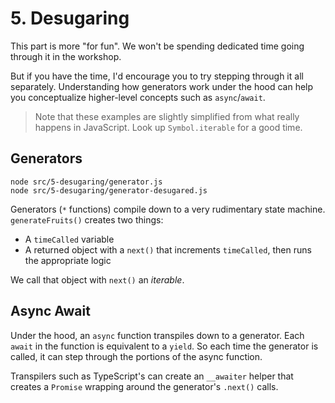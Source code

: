 # 5. Desugaring

This part is more "for fun".
We won't be spending dedicated time going through it in the workshop.

But if you have the time, I'd encourage you to try stepping through it all separately.
Understanding how generators work under the hood can help you conceptualize higher-level concepts such as `async`/`await`.

> Note that these examples are slightly simplified from what really happens in JavaScript.
> Look up `Symbol.iterable` for a good time.

## Generators

```shell
node src/5-desugaring/generator.js
node src/5-desugaring/generator-desugared.js
```

Generators (`*` functions) compile down to a very rudimentary state machine.
`generateFruits()` creates two things:

- A `timeCalled` variable
- A returned object with a `next()` that increments `timeCalled`, then runs the appropriate logic

We call that object with `next()` an _iterable_.

## Async Await

Under the hood, an `async` function transpiles down to a generator.
Each `await` in the function is equivalent to a `yield`.
So each time the generator is called, it can step through the portions of the async function.

Transpilers such as TypeScript's can create an `__awaiter` helper that creates a `Promise` wrapping around the generator's `.next()` calls.
